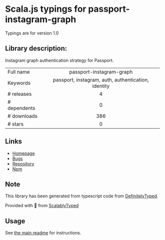 
# Scala.js typings for passport-instagram-graph

Typings are for version 1.0

## Library description:
Instagram graph authentication strategy for Passport.

|                    |                 |
| ------------------ | :-------------: |
| Full name          | passport-instagram-graph |
| Keywords           | passport, instagram, auth, authentication, identity |
| # releases         | 4 |
| # dependents       | 0 |
| # downloads        | 386 |
| # stars            | 0 |

## Links
- [Homepage](https://github.com/huynhsang/passport-instagram-graph#readme)
- [Bugs](https://github.com/huynhsang/passport-instagram-graph/issues)
- [Repository](https://github.com/huynhsang/passport-instagram-graph)
- [Npm](https://www.npmjs.com/package/passport-instagram-graph)
    


## Note
This library has been generated from typescript code from [DefinitelyTyped](https://definitelytyped.org).

Provided with :purple_heart: from [ScalablyTyped](https://github.com/oyvindberg/ScalablyTyped)

## Usage
See [the main readme](../../readme.md) for instructions.


